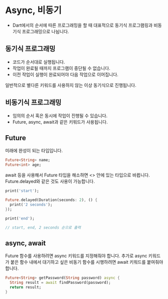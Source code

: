 # Async, 비동기
- Dart에서의 순서에 따른 프로그래밍을 할 때 대표적으로
동기식 프로그램링과 비동기식 프로그래밍으로 나뉩니다.

## 동기식 프로그래밍
- 코드가 순서대로 실행됩니다.
- 작업이 완료될 때까지 프로그램이 중단될 수 없습니다.
- 이전 작업이 실행이 완료되어야 다음 작업으로 이어집니다.

일반적으로 별다른 키워드를 사용하지 않는 이상
동기식으로 진행됩니다.

## 비동기식 프로그래밍
- 임의의 순서 혹은 동시에 작업이 진행될 수 있습니다.
- Future, async, await과 같은 키워드가 사용됩니다.


## Future
미래에 완성이 되는 타입입니다.
```dart
Future<String> name;
Future<int> age;
```
await 등을 사용해서 Future 타입을 해소하면 <> 안에 있는 타입으로 바뀝니다.
Future.delayed와 같은 것도 사용이 가능합니다.
```dart
print('start');

Future.delayed(Duration(seconds: 2), () {
  print('2 seconds');
});

print('end');

// start, end, 2 seconds 순으로 출력
```

## async, await
Future 함수를 사용하려면 async 키워드를 지정해줘야 합니다.
추가로 async 키워드가 붙은 함수 내에서
대기하고 싶은 비동기 함수를 시행하려면 await 키워드를 붙여줘야 합니다.
```dart
Future<String> getPassword(String password) async {
  String result = await findPassword(password);
  return result;
}
```

